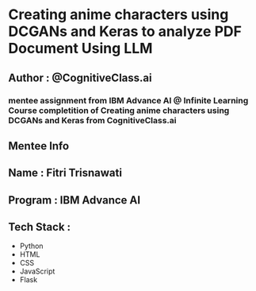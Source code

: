 # Creating anime characters using DCGANs and Keras to analyze PDF Document Using LLM

## Author : @CognitiveClass.ai

### mentee assignment from IBM Advance AI @ Infinite Learning Course completition of Creating anime characters using DCGANs and Keras from CognitiveClass.ai

## Mentee Info

## Name : Fitri Trisnawati
## Program : IBM Advance AI

## Tech Stack :

- Python
- HTML
- CSS
- JavaScript
- Flask
